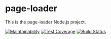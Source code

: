 # page-loader
This is the page-loader Node.js project.

[![Maintainability](https://api.codeclimate.com/v1/badges/0cd9e06df7f14f65d9cc/maintainability)](https://codeclimate.com/github/subakaev/project-lvl3-s334/maintainability)
[![Test Coverage](https://api.codeclimate.com/v1/badges/0cd9e06df7f14f65d9cc/test_coverage)](https://codeclimate.com/github/subakaev/project-lvl3-s334/test_coverage)
[![Build Status](https://travis-ci.org/subakaev/project-lvl3-s334.svg?branch=master)](https://travis-ci.org/subakaev/project-lvl3-s334)
